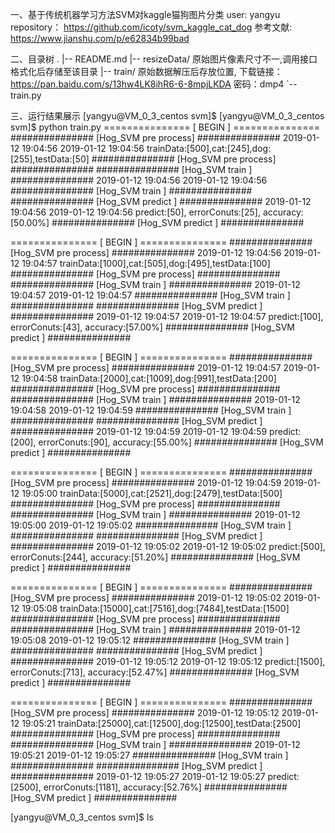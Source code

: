 一、基于传统机器学习方法SVM对kaggle猫狗图片分类
user:           yangyu
repository：    https://github.com/icoty/svm_kaggle_cat_dog
参考文献:       https://www.jianshu.com/p/e62834b99bad


二、目录树
.
|-- README.md
|-- resizeData/  原始图片像素尺寸不一,调用接口格式化后存储至该目录 
|-- train/       原始数据解压后存放位置, 下载链接：https://pan.baidu.com/s/13hw4LK8ihR6-6-8mpjLKDA 密码：dmp4
`-- train.py

三、运行结果展示
[yangyu@VM_0_3_centos svm]$ 
[yangyu@VM_0_3_centos svm]$ python train.py 
=============== [        BEGIN       ] ===============
############### [Hog_SVM  pre process] ###############
                 2019-01-12 19:04:56
                 2019-01-12 19:04:56
trainData:[500],cat:[245],dog:[255],testData:[50]
############### [Hog_SVM  pre process] ###############
############### [Hog_SVM       train ] ###############
                 2019-01-12 19:04:56
                 2019-01-12 19:04:56
############### [Hog_SVM       train ] ###############
############### [Hog_SVM     predict ] ###############
                 2019-01-12 19:04:56
                 2019-01-12 19:04:56
predict:[50], errorConuts:[25], accuracy:[50.00%]
############### [Hog_SVM     predict ] ###############

=============== [        BEGIN       ] ===============
############### [Hog_SVM  pre process] ###############
                 2019-01-12 19:04:56
                 2019-01-12 19:04:57
trainData:[1000],cat:[505],dog:[495],testData:[100]
############### [Hog_SVM  pre process] ###############
############### [Hog_SVM       train ] ###############
                 2019-01-12 19:04:57
                 2019-01-12 19:04:57
############### [Hog_SVM       train ] ###############
############### [Hog_SVM     predict ] ###############
                 2019-01-12 19:04:57
                 2019-01-12 19:04:57
predict:[100], errorConuts:[43], accuracy:[57.00%]
############### [Hog_SVM     predict ] ###############

=============== [        BEGIN       ] ===============
############### [Hog_SVM  pre process] ###############
                 2019-01-12 19:04:57
                 2019-01-12 19:04:58
trainData:[2000],cat:[1009],dog:[991],testData:[200]
############### [Hog_SVM  pre process] ###############
############### [Hog_SVM       train ] ###############
                 2019-01-12 19:04:58
                 2019-01-12 19:04:59
############### [Hog_SVM       train ] ###############
############### [Hog_SVM     predict ] ###############
                 2019-01-12 19:04:59
                 2019-01-12 19:04:59
predict:[200], errorConuts:[90], accuracy:[55.00%]
############### [Hog_SVM     predict ] ###############

=============== [        BEGIN       ] ===============
############### [Hog_SVM  pre process] ###############
                 2019-01-12 19:04:59
                 2019-01-12 19:05:00
trainData:[5000],cat:[2521],dog:[2479],testData:[500]
############### [Hog_SVM  pre process] ###############
############### [Hog_SVM       train ] ###############
                 2019-01-12 19:05:00
                 2019-01-12 19:05:02
############### [Hog_SVM       train ] ###############
############### [Hog_SVM     predict ] ###############
                 2019-01-12 19:05:02
                 2019-01-12 19:05:02
predict:[500], errorConuts:[244], accuracy:[51.20%]
############### [Hog_SVM     predict ] ###############

=============== [        BEGIN       ] ===============
############### [Hog_SVM  pre process] ###############
                 2019-01-12 19:05:02
                 2019-01-12 19:05:08
trainData:[15000],cat:[7516],dog:[7484],testData:[1500]
############### [Hog_SVM  pre process] ###############
############### [Hog_SVM       train ] ###############
                 2019-01-12 19:05:08
                 2019-01-12 19:05:12
############### [Hog_SVM       train ] ###############
############### [Hog_SVM     predict ] ###############
                 2019-01-12 19:05:12
                 2019-01-12 19:05:12
predict:[1500], errorConuts:[713], accuracy:[52.47%]
############### [Hog_SVM     predict ] ###############

=============== [        BEGIN       ] ===============
############### [Hog_SVM  pre process] ###############
                 2019-01-12 19:05:12
                 2019-01-12 19:05:21
trainData:[25000],cat:[12500],dog:[12500],testData:[2500]
############### [Hog_SVM  pre process] ###############
############### [Hog_SVM       train ] ###############
                 2019-01-12 19:05:21
                 2019-01-12 19:05:27
############### [Hog_SVM       train ] ###############
############### [Hog_SVM     predict ] ###############
                 2019-01-12 19:05:27
                 2019-01-12 19:05:27
predict:[2500], errorConuts:[1181], accuracy:[52.76%]
############### [Hog_SVM     predict ] ###############

[yangyu@VM_0_3_centos svm]$ ls
